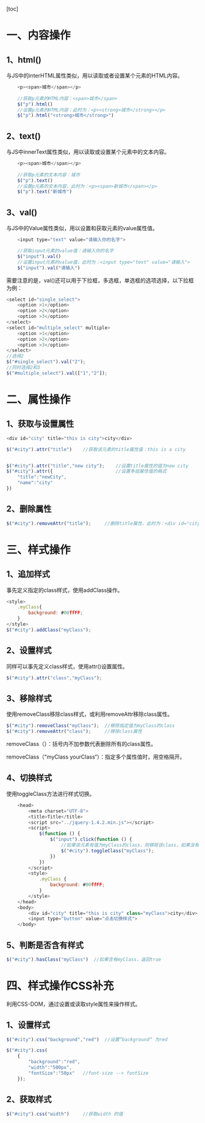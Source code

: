 [toc]

# 一、内容操作

## 1、html()

与JS中的interHTML属性类似，用以读取或者设置某个元素的HTML内容。

```js
	<p><span>城市</span></p>
    
	//获取p元素的HTML内容：<span>城市</span>
	$("p").html() 	
	//设置p元素的HTML内容：此时为：<p><strong>城市</strong></p>
	$("p").html("<strong>城市</strong>") 
```

## 2、text()

与JS中innerText属性类似，用以读取或设置某个元素中的文本内容。

```js
	<p><span>城市</span></p>
        
    //获取p元素的文本内容：城市
    $("p").text()
	//设置p元素的文本内容，此时为：<p><span>新城市</span></p>
	$("p").text("新城市")
```

## 3、val()

与JS中的Value属性类似，用以设置和获取元素的value属性值。

```js
	<input type="text" value="请输入你的名字">

	//获取input元素的value值：请输入你的名字
	$("input").val()
	//设置input元素的value值，此时为：<input type="text" value="请输入">
    $("input").val("请输入")

```

需要注意的是，val()还可以用于下拉框，多选框，单选框的选项选择，以下拉框为例：

```js
<select id="single_select">
    <option >1</option>
	<option >2</option>
	<option >3</option>
</select>
<select id="multiple_select" multiple>
    <option >1</option>
	<option >2</option>
	<option >3</option>
</select>
//选择2
$("#single_select").val("2");
//同时选择2和3
$("#multiple_select").val(["1","2"]);
```



# 二、属性操作

## 1、获取与设置属性

```js
<div id="city" title="this is city">city</div>
```

```js
$("#city").attr("title")	//获取该元素的title属性值：this is a city


$("#city").attr("title","new city");	//设置title属性的值为new city
$("#city").attr({						//设置多组属性值的格式
    "title":"newCity",
    "name":"city"
})									
```

## 2、删除属性

```js
$("#city").removeAttr("title");		//删除title属性，此时为：<div id="city">city</div>
```

# 三、样式操作

## 1、追加样式

事先定义指定的class样式，使用addClass操作。

```js
<style>
    .myClass{
        background: #00ffFF;
    }
</style>
$("#city").addClass("myClass");
```

## 2、设置样式

同样可以事先定义class样式，使用attr()设置属性。

```js
$("#city").attr("class","myClass");
```

## 3、移除样式

使用removeClass移除class样式，或利用removeAttr移除class属性。

```js
$("#city").removeClass("myClass");	//移除指定值为myClass的class
$("#city").removeAttr("class");		//移除class属性

```

removeClass（）：括号内不加参数代表删除所有的class属性。

removeClass（"myClass yourClass“）：指定多个属性值时，用空格隔开。



## 4、切换样式

使用toggleClass方法进行样式切换。

```js
    <head>
        <meta charset="UTF-8">
        <title>Title</title>
        <script src="../jquery-1.4.2.min.js"></script>
        <script>
            $(function () {
                $("input").click(function () {
                    //如果该元素有值为myClass的class，则移除该class，如果没有则添加
                    $("#city").toggleClass("myClass");
                })
            })
        </script>
        <style>
            .myClass {
                background: #00ffFF;
            }
        </style>
    </head>
    <body>
        <div id="city" title="this is city" class="myClass">city</div>
        <input type="button" value="点击切换样式">
    </body>
```



## 5、判断是否含有样式

```js
$("#city").hasClass("myClass")	//如果含有myClass，返回true
```



# 四、样式操作CSS补充

利用CSS-DOM，通过设置或读取style属性来操作样式。

## 1、设置样式

```js
$("#city").css("background","red")	//设置”background“ 为red
```

```js
$("#city").css(
    {
        "background":"red",
        "width":"500px",
        "fontSize":"50px"	//font-size --> fontSize
    });
```

## 2、获取样式

```js
$("#city").css("width")		//获取width 的值
```

